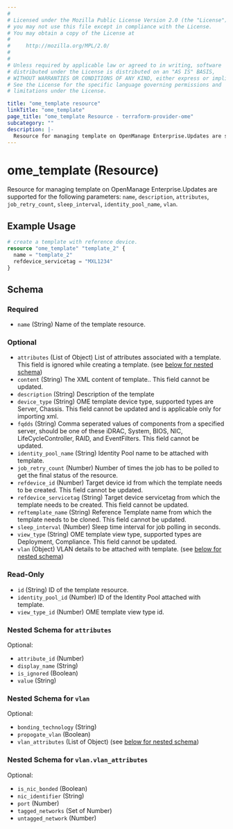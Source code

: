 ```yaml
---
# 
# Licensed under the Mozilla Public License Version 2.0 (the "License");
# you may not use this file except in compliance with the License.
# You may obtain a copy of the License at
# 
#     http://mozilla.org/MPL/2.0/
# 
# 
# Unless required by applicable law or agreed to in writing, software
# distributed under the License is distributed on an "AS IS" BASIS,
# WITHOUT WARRANTIES OR CONDITIONS OF ANY KIND, either express or implied.
# See the License for the specific language governing permissions and
# limitations under the License.

title: "ome_template resource"
linkTitle: "ome_template"
page_title: "ome_template Resource - terraform-provider-ome"
subcategory: ""
description: |-
  Resource for managing template on OpenManage Enterprise.Updates are supported for the following parameters: name, description, attributes, job_retry_count, sleep_interval, identity_pool_name, vlan.
---
```


# ome_template (Resource)

Resource for managing template on OpenManage Enterprise.Updates are supported for the following parameters: `name`, `description`, `attributes`, `job_retry_count`, `sleep_interval`, `identity_pool_name`, `vlan`.


## Example Usage

```terraform
# create a template with reference device.
resource "ome_template" "template_2" {
  name = "template_2"
  refdevice_servicetag = "MXL1234"
}
```

<!-- schema generated by tfplugindocs -->
## Schema

### Required

- `name` (String) Name of the template resource.

### Optional

- `attributes` (List of Object) List of attributes associated with a template. This field is ignored while creating a template. (see [below for nested schema](#nestedatt--attributes))
- `content` (String) The XML content of template.. This field cannot be updated.
- `description` (String) Description of the template
- `device_type` (String) OME template device type, supported types are Server, Chassis. This field cannot be updated and is applicable only for importing xml.
- `fqdds` (String) Comma seperated values of components from a specified server, should be one of these iDRAC, System, BIOS, NIC, LifeCycleController, RAID, and EventFilters. This field cannot be updated.
- `identity_pool_name` (String) Identity Pool name to be attached with template.
- `job_retry_count` (Number) Number of times the job has to be polled to get the final status of the resource.
- `refdevice_id` (Number) Target device id from which the template needs to be created. This field cannot be updated.
- `refdevice_servicetag` (String) Target device servicetag from which the template needs to be created. This field cannot be updated.
- `reftemplate_name` (String) Reference Template name from which the template needs to be cloned. This field cannot be updated.
- `sleep_interval` (Number) Sleep time interval for job polling in seconds.
- `view_type` (String) OME template view type, supported types are Deployment, Compliance. This field cannot be updated.
- `vlan` (Object) VLAN details to be attached with template. (see [below for nested schema](#nestedatt--vlan))

### Read-Only

- `id` (String) ID of the template resource.
- `identity_pool_id` (Number) ID of the Identity Pool attached with template.
- `view_type_id` (Number) OME template view type id.

<a id="nestedatt--attributes"></a>
### Nested Schema for `attributes`

Optional:

- `attribute_id` (Number)
- `display_name` (String)
- `is_ignored` (Boolean)
- `value` (String)


<a id="nestedatt--vlan"></a>
### Nested Schema for `vlan`

Optional:

- `bonding_technology` (String)
- `propogate_vlan` (Boolean)
- `vlan_attributes` (List of Object) (see [below for nested schema](#nestedobjatt--vlan--vlan_attributes))

<a id="nestedobjatt--vlan--vlan_attributes"></a>
### Nested Schema for `vlan.vlan_attributes`

Optional:

- `is_nic_bonded` (Boolean)
- `nic_identifier` (String)
- `port` (Number)
- `tagged_networks` (Set of Number)
- `untagged_network` (Number)

